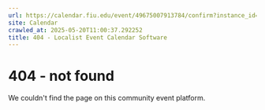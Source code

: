 ```yaml
---
url: https://calendar.fiu.edu/event/49675007913784/confirm?instance_id=49675007914809&return=https%3A%2F%2Fcalendar.fiu.edu%2Fcalendar%3Fevent_types%255B%255D%3D121721
site: Calendar
crawled_at: 2025-05-20T11:00:37.292252
title: 404 - Localist Event Calendar Software
---
```


# 404 - not found
We couldn't find the page on this community event platform.
